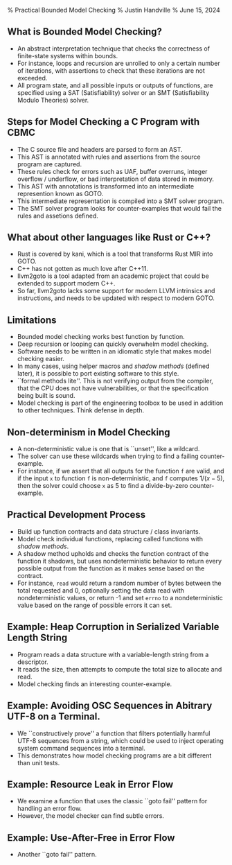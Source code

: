% Practical Bounded Model Checking
% Justin Handville
% June 15, 2024

## What is Bounded Model Checking?

- An abstract interpretation technique that checks the correctness of
  finite-state systems within bounds.
- For instance, loops and recursion are unrolled to only a certain number of
  iterations, with assertions to check that these iterations are not exceeded.
- All program state, and all possible inputs or outputs of functions, are
  specified using a SAT (Satisfiability) solver or an SMT (Satisfiability Modulo
  Theories) solver.

## Steps for Model Checking a C Program with CBMC

- The C source file and headers are parsed to form an AST.
- This AST is annotated with rules and assertions from the source program are
  captured.
- These rules check for errors such as UAF, buffer overruns, integer overflow /
  underflow, or bad interpretation of data stored in memory.
- This AST with annotations is transformed into an intermediate represention
  known as GOTO.
- This intermediate representation is compiled into a SMT solver program.
- The SMT solver program looks for counter-examples that would fail the rules
  and assetions defined.

## What about other languages like Rust or C++?

- Rust is covered by kani, which is a tool that transforms Rust MIR into GOTO.
- C++ has not gotten as much love after C++11.
- llvm2goto is a tool adapted from an academic project that could be extended to
  support modern C++.
- So far, llvm2goto lacks some support for modern LLVM intrinsics and
  instructions, and needs to be updated with respect to modern GOTO.

## Limitations

- Bounded model checking works best function by function.
- Deep recursion or looping can quickly overwhelm model checking.
- Software needs to be written in an idiomatic style that makes model checking
  easier.
- In many cases, using helper macros and _shadow methods_ (defined later), it is
  possible to port existing software to this style.
- ``formal methods lite''. This is not verifying output from the compiler, that
  the CPU does not have vulnerabilities, or that the specification being built
  is sound.
- Model checking is part of the engineering toolbox to be used in addition to
  other techniques. Think defense in depth.

## Non-determinism in Model Checking

- A non-deterministic value is one that is ``unset'', like a wildcard.
- The solver can use these wildcards when trying to find a failing
  counter-example.
- For instance, if we assert that all outputs for the function `f` are valid,
  and if the input `x` to function `f` is non-deterministic, and `f`
  computes $1 / (x - 5)$, then the solver could choose `x` as $5$ to find a
  divide-by-zero counter-example.

## Practical Development Process

- Build up function contracts and data structure / class invariants.
- Model check individual functions, replacing called functions with _shadow
  methods_.
- A shadow method upholds and checks the function contract of the function it
  shadows, but uses nondeterministic behavior to return every possible output
  from the function as it makes sense based on the contract.
- For instance, `read` would return a random number of bytes between the total
  requested and 0, optionally setting the data read with nondeterministic
  values, or return -1 and set `errno` to a nondeterministic value based on the
  range of possible errors it can set.

## Example: Heap Corruption in Serialized Variable Length String

- Program reads a data structure with a variable-length string from a
  descriptor.
- It reads the size, then attempts to compute the total size to allocate and
  read.
- Model checking finds an interesting counter-example.

## Example: Avoiding OSC Sequences in Abitrary UTF-8 on a Terminal.

- We ``constructively prove'' a function that filters potentially harmful UTF-8
  sequences from a string, which could be used to inject operating system
  command sequences into a terminal.
- This demonstrates how model checking programs are a bit different than unit
  tests.

## Example: Resource Leak in Error Flow

- We examine a function that uses the classic ``goto fail'' pattern for handling
  an error flow.
- However, the model checker can find subtle errors.

## Example: Use-After-Free in Error Flow

- Another ``goto fail'' pattern.
